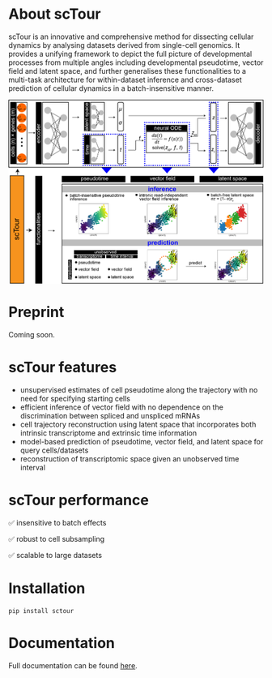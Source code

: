 
# About scTour

scTour is an innovative and comprehensive method for dissecting cellular dynamics by analysing datasets derived from single-cell genomics. It provides a unifying framework to depict the full picture of developmental processes from multiple angles including developmental pseudotime, vector field and latent space, and further generalises these functionalities to a multi-task architecture for within-dataset inference and cross-dataset prediction of cellular dynamics in a batch-insensitive manner.

<p align="center"><img src="https://github.com/LiQian-XC/sctour/blob/ae9b45e69941bcabf3ad498dde781eb991168b83/docs/source/_static/img/scTour_head_image.png" width="700px" align="center"></p>

# Preprint

Coming soon.

# scTour features

- unsupervised estimates of cell pseudotime along the trajectory with no need for specifying starting cells
- efficient inference of vector field with no dependence on the discrimination between spliced and unspliced mRNAs
- cell trajectory reconstruction using latent space that incorporates both intrinsic transcriptome and extrinsic time information
- model-based prediction of pseudotime, vector field, and latent space for query cells/datasets
- reconstruction of transcriptomic space given an unobserved time interval

# scTour performance

✅ insensitive to batch effects  

✅ robust to cell subsampling  

✅ scalable to large datasets

# Installation

```console
pip install sctour
```

# Documentation

Full documentation can be found [here](https://sctour.readthedocs.io/en/latest/index.html#).
